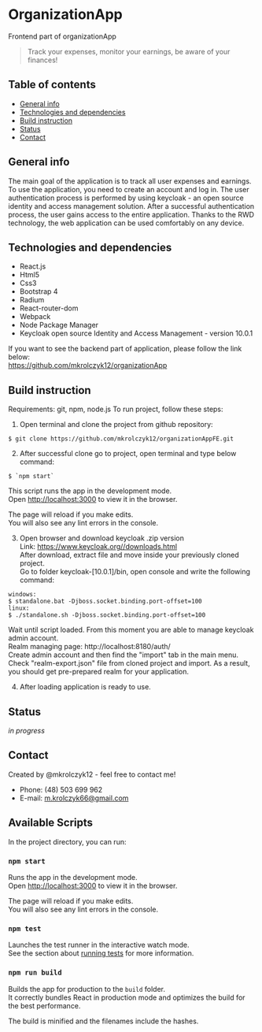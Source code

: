 # OrganizationApp

Frontend part of organizationApp

> Track your expenses, monitor your earnings, be aware of your finances!

## Table of contents

- [General info](#general-info)
- [Technologies and dependencies](#technologies-and-dependencies)
- [Build instruction](#build-instruction)
- [Status](#status)
- [Contact](#contact)

## General info

The main goal of the application is to track all user expenses and earnings. To use the application, you need to create an account and log in. The user authentication process is performed by using keycloak - an open source identity and access management solution. After a successful authentication process, the user gains access to the entire application. Thanks to the RWD technology, the web application can be used comfortably on any device.

## Technologies and dependencies

- React.js
- Html5
- Css3
- Bootstrap 4
- Radium
- React-router-dom
- Webpack
- Node Package Manager
- Keycloak open source Identity and Access Management - version 10.0.1

If you want to see the backend part of application, please follow the link below: <br />
https://github.com/mkrolczyk12/organizationApp

## Build instruction

Requirements: git, npm, node.js
To run project, follow these steps: <br />

1. Open terminal and clone the project from github repository:

```
$ git clone https://github.com/mkrolczyk12/organizationAppFE.git
```

2. After successful clone go to project, open terminal and type below command:

```
$ `npm start`
```

This script runs the app in the development mode.<br />
Open [http://localhost:3000](http://localhost:3000) to view it in the browser.

The page will reload if you make edits.<br />
You will also see any lint errors in the console. <br />

3. Open browser and download keycloak .zip version <br />
   Link: https://www.keycloak.org//downloads.html <br />
   After download, extract file and move inside your previously cloned project. <br />
   Go to folder keycloak-[10.0.1]/bin, open console and write the following command:

```
windows:
$ standalone.bat -Djboss.socket.binding.port-offset=100
linux:
$ ./standalone.sh -Djboss.socket.binding.port-offset=100
```

Wait until script loaded. From this moment you are able to manage keycloak admin account. <br />
Realm managing page: http://localhost:8180/auth/ <br />
Create admin account and then find the "import" tab in the main menu. Check "realm-export.json" file from cloned project and import. As a result, you should get pre-prepared realm for your application.

4. After loading application is ready to use.

## Status

_in progress_

## Contact

Created by @mkrolczyk12 - feel free to contact me!

- Phone: (48) 503 699 962
- E-mail: m.krolczyk66@gmail.com

## Available Scripts

In the project directory, you can run:

### `npm start`

Runs the app in the development mode.<br />
Open [http://localhost:3000](http://localhost:3000) to view it in the browser.

The page will reload if you make edits.<br />
You will also see any lint errors in the console.

### `npm test`

Launches the test runner in the interactive watch mode.<br />
See the section about [running tests](https://facebook.github.io/create-react-app/docs/running-tests) for more information.

### `npm run build`

Builds the app for production to the `build` folder.<br />
It correctly bundles React in production mode and optimizes the build for the best performance.

The build is minified and the filenames include the hashes.<br />
